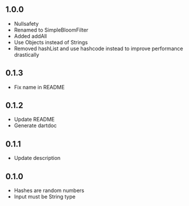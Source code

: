 ## 1.0.0

- Nullsafety
- Renamed to SimpleBloomFilter
- Added addAll
- Use Objects instead of Strings
- Removed hashList and use hashcode instead to improve performance drastically

## 0.1.3

- Fix name in README

## 0.1.2

- Update README
- Generate dartdoc

## 0.1.1

- Update description

## 0.1.0

- Hashes are random numbers
- Input must be String type

